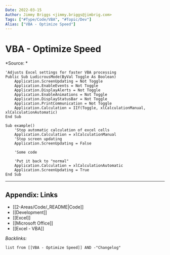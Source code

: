 ```yaml
---
Date: 2022-03-15
Author: Jimmy Briggs <jimmy.briggs@jimbrig.com>
Tags: ["#Type/Code/VBA", "#Topic/Dev"]
Alias: ["VBA - Optimize Speed"]
---
```


# VBA - Optimize Speed

*Source: *

```VBA
'Adjusts Excel settings for faster VBA processing
Public Sub LudicrousMode(ByVal Toggle As Boolean)
    Application.ScreenUpdating = Not Toggle
    Application.EnableEvents = Not Toggle
    Application.DisplayAlerts = Not Toggle
    Application.EnableAnimations = Not Toggle
    Application.DisplayStatusBar = Not Toggle
    Application.PrintCommunication = Not Toggle
    Application.Calculation = IIf(Toggle, xlCalculationManual, xlCalculationAutomatic)
End Sub
```

```VBA
Sub example()
	'Stop automatic calculation of excel cells
	Application.Calculation = xlCalculationManual
	'Stop screen updating
	Application.ScreenUpdating = False

	'Some code

	'Put it back to "normal"
	Application.Calculation = xlCalculationAutomatic
	Application.ScreenUpdating = True
End Sub
```

***

## Appendix: Links

- [[2-Areas/Code/_README|Code]]
- [[Development]]
- [[Excel]]
- [[Microsoft Office]]
- [[Excel - VBA]]

*Backlinks:*

```dataview
list from [[VBA - Optimize Speed]] AND -"Changelog"
```